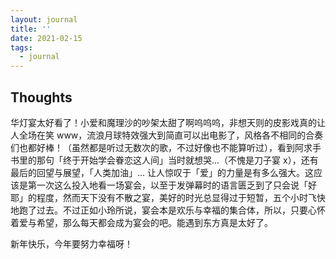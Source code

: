 ```yaml
---
layout: journal
title: ''
date: 2021-02-15
tags:
  - journal
---
```


## Thoughts


华灯宴太好看了！小爱和魔理沙的吵架太甜了啊呜呜呜，非想天则的皮影戏真的让人全场在笑 www，流浪月球特效强大到简直可以出电影了，风格各不相同的合奏们也都好棒！（虽然都是听过无数次的歌，不过好像也不能算听过），看到阿求手书里的那句「终于开始学会眷恋这人间」当时就想哭...（不愧是刀子宴 x），还有最后的回望与展望，「人类加油」... 让人惊叹于「爱」的力量是有多么强大。这应该是第一次这么投入地看一场宴会，以至于发弹幕时的语言匮乏到了只会说「好耶」的程度，然而天下没有不散之宴，美好的时光总显得过于短暂，五个小时飞快地跑了过去。不过正如小玲所说，宴会本是欢乐与幸福的集合体，所以，只要心怀着爱与希望，那么每天都会成为宴会的吧。能遇到东方真是太好了。

新年快乐，今年要努力幸福呀！
